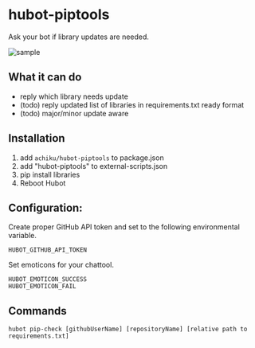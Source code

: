 # hubot-piptools

Ask your bot if library updates are needed.

![sample](https://github.com/achiku/hubot-piptools/raw/master/hipchat-sample.png "hipchat sample image")


## What it can do

- reply which library needs update
- (todo) reply updated list of libraries in requirements.txt ready format
- (todo) major/minor update aware


## Installation

1. add `achiku/hubot-piptools` to package.json
2. add "hubot-piptools" to external-scripts.json
3. pip install libraries
4. Reboot Hubot

## Configuration:

Create proper GitHub API token and set to the following environmental variable.

```
HUBOT_GITHUB_API_TOKEN
```

Set emoticons for your chattool.

```
HUBOT_EMOTICON_SUCCESS
HUBOT_EMOTICON_FAIL
```

## Commands

```
hubot pip-check [githubUserName] [repositoryName] [relative path to requirements.txt]
```

